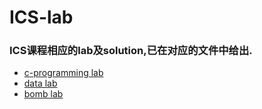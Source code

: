 # ICS-lab
### ICS课程相应的lab及solution,已在对应的文件中给出.
- [c-programming lab](https://github.com/VVZzzz/Intro-to-Computer-Systems/tree/master/1-interview/cprogramminglab-handout)
- [data lab](https://github.com/VVZzzz/Intro-to-Computer-Systems/tree/master/2-datalab/datalab-handout)
- [bomb lab](https://github.com/VVZzzz/Intro-to-Computer-Systems/tree/master/3-MachineProg)